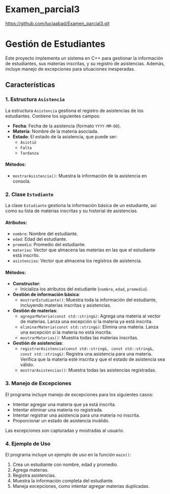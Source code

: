 # Examen_parcial3
https://github.com/luciaabad/Examen_parcial3.git

# Gestión de Estudiantes

Este proyecto implementa un sistema en C++ para gestionar la información de estudiantes, sus materias inscritas, y su registro de asistencias. Además, incluye manejo de excepciones para situaciones inesperadas.

## Características

### 1. Estructura `Asistencia`
La estructura `Asistencia` gestiona el registro de asistencias de los estudiantes. Contiene los siguientes campos:
- **Fecha**: Fecha de la asistencia (formato `YYYY-MM-DD`).
- **Materia**: Nombre de la materia asociada.
- **Estado**: El estado de la asistencia, que puede ser:
  - `Asistió`
  - `Falta`
  - `Tardanza`

#### Métodos:
- `mostrarAsistencia()`: Muestra la información de la asistencia en consola.

### 2. Clase `Estudiante`
La clase `Estudiante` gestiona la información básica de un estudiante, así como su lista de materias inscritas y su historial de asistencias.

#### Atributos:
- `nombre`: Nombre del estudiante.
- `edad`: Edad del estudiante.
- `promedio`: Promedio del estudiante.
- `materias`: Vector que almacena las materias en las que el estudiante está inscrito.
- `asistencias`: Vector que almacena los registros de asistencia.

#### Métodos:
- **Constructor**:
  - Inicializa los atributos del estudiante (`nombre`, `edad`, `promedio`).
- **Gestión de información básica**:
  - `mostrarEstudiante()`: Muestra toda la información del estudiante, incluyendo materias inscritas y asistencias.
- **Gestión de materias**:
  - `agregarMateria(const std::string&)`: Agrega una materia al vector de materias. Lanza una excepción si la materia ya está inscrita.
  - `eliminarMateria(const std::string&)`: Elimina una materia. Lanza una excepción si la materia no está inscrita.
  - `mostrarMaterias()`: Muestra todas las materias inscritas.
- **Gestión de asistencias**:
  - `registrarAsistencia(const std::string&, const std::string&, const std::string&)`: Registra una asistencia para una materia. Verifica que la materia esté inscrita y que el estado de asistencia sea válido.
  - `mostrarAsistencias()`: Muestra todas las asistencias registradas.

### 3. Manejo de Excepciones
El programa incluye manejo de excepciones para los siguientes casos:
- Intentar agregar una materia que ya está inscrita.
- Intentar eliminar una materia no registrada.
- Intentar registrar una asistencia para una materia no inscrita.
- Proporcionar un estado de asistencia inválido.

Las excepciones son capturadas y mostradas al usuario.

### 4. Ejemplo de Uso
El programa incluye un ejemplo de uso en la función `main()`:
1. Crea un estudiante con nombre, edad y promedio.
2. Agrega materias.
3. Registra asistencias.
4. Muestra la información completa del estudiante.
5. Maneja excepciones, como intentar agregar materias duplicadas.

